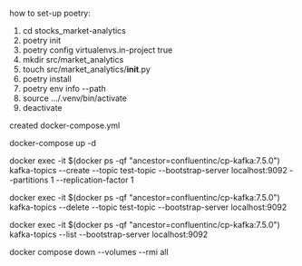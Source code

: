 how to set-up poetry:
1. cd stocks_market-analytics
2. poetry init
3. poetry config virtualenvs.in-project true
4. mkdir src/market_analytics
5. touch src/market_analytics/__init__.py
6. poetry install
7. poetry env info --path
8. source .../.venv/bin/activate
9. deactivate


created docker-compose.yml

docker-compose up -d

docker exec -it $(docker ps -qf "ancestor=confluentinc/cp-kafka:7.5.0") \
  kafka-topics --create --topic test-topic --bootstrap-server localhost:9092 --partitions 1 --replication-factor 1

docker exec -it $(docker ps -qf "ancestor=confluentinc/cp-kafka:7.5.0") \
  kafka-topics --delete --topic test-topic --bootstrap-server localhost:9092

docker exec -it $(docker ps -qf "ancestor=confluentinc/cp-kafka:7.5.0") \
  kafka-topics --list --bootstrap-server localhost:9092

docker compose down --volumes --rmi all